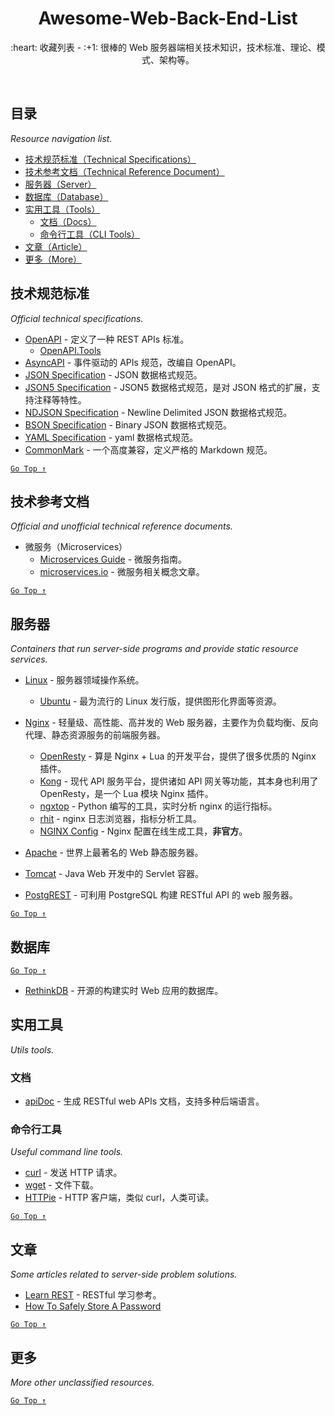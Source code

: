 <div align="center">
  <h1>Awesome-Web-Back-End-List</h1>

  <p>:heart: 收藏列表 - :+1: 很棒的 Web 服务器端相关技术知识，技术标准、理论、模式、架构等。</p>
</div>

<br />

## 目录

*Resource navigation list.*

- [技术规范标准（Technical Specifications）](#技术规范标准)
- [技术参考文档（Technical Reference Document）](#技术参考文档)
- [服务器（Server）](#服务器)
- [数据库（Database）](#数据库)
- [实用工具（Tools）](#实用工具)
  - [文档（Docs）](#文档)
  - [命令行工具（CLI Tools）](#命令行工具)
- [文章（Article）](#文章)
- [更多（More）](#更多)

## 技术规范标准

*Official technical specifications.*

- [OpenAPI](https://www.openapis.org/) - 定义了一种 REST APIs 标准。
  - [OpenAPI.Tools](https://openapi.tools/)
- [AsyncAPI](https://www.asyncapi.com/) - 事件驱动的 APIs 规范，改编自 OpenAPI。
- [JSON Specification](http://www.json.org/) - JSON 数据格式规范。
- [JSON5 Specification](https://spec.json5.org/) - JSON5 数据格式规范，是对 JSON 格式的扩展，支持注释等特性。
- [NDJSON Specification](http://ndjson.org/) - Newline Delimited JSON 数据格式规范。
- [BSON Specification](http://bsonspec.org/) - Binary JSON 数据格式规范。
- [YAML Specification](https://yaml.org/) - yaml 数据格式规范。
- [CommonMark](https://commonmark.org/) - 一个高度兼容，定义严格的 Markdown 规范。

[`Go Top ↑`](#awesome-web-back-end-list)

## 技术参考文档

*Official and unofficial technical reference documents.*

- 微服务（Microservices）
  - [Microservices Guide](https://martinfowler.com/microservices/) - 微服务指南。
  - [microservices.io](https://microservices.io/) - 微服务相关概念文章。

[`Go Top ↑`](#awesome-web-back-end-list)

## 服务器

*Containers that run server-side programs and provide static resource services.*

- [Linux](https://www.linux.org/) - 服务器领域操作系统。
  - [Ubuntu](https://ubuntu.com/) - 最为流行的 Linux 发行版，提供图形化界面等资源。
  
- [Nginx](http://nginx.org/en/) - 轻量级、高性能、高并发的 Web 服务器，主要作为负载均衡、反向代理、静态资源服务的前端服务器。
  - [OpenResty](http://openresty.org/) - 算是 Nginx + Lua 的开发平台，提供了很多优质的 Nginx 插件。
  - [Kong](https://konghq.com/) - 现代 API 服务平台，提供诸如 API 网关等功能，其本身也利用了 OpenResty，是一个 Lua 模块 Nginx 插件。
  - [ngxtop](https://github.com/lebinh/ngxtop) - Python 编写的工具，实时分析 nginx 的运行指标。
  - [rhit](https://github.com/Canop/rhit) - nginx 日志浏览器，指标分析工具。
  - [NGINX Config](https://www.digitalocean.com/community/tools/nginx) - Nginx 配置在线生成工具，**非官方**。

- [Apache](http://httpd.apache.org/) - 世界上最著名的 Web 静态服务器。

- [Tomcat](http://tomcat.apache.org/) - Java Web 开发中的 Servlet 容器。	

- [PostgREST](https://postgrest.org/) - 可利用 PostgreSQL 构建 RESTful API 的 web 服务器。

[`Go Top ↑`](#awesome-web-back-end-list)

## 数据库

[`Go Top ↑`](#awesome-web-back-end-list)

- [RethinkDB](https://rethinkdb.com/) - 开源的构建实时 Web 应用的数据库。

## 实用工具

*Utils tools.*

### 文档

- [apiDoc](https://apidocjs.com/) - 生成 RESTful web APIs 文档，支持多种后端语言。

### 命令行工具

*Useful command line tools.*

- [curl](https://curl.haxx.se/) - 发送 HTTP 请求。
- [wget](https://www.gnu.org/software/wget/) - 文件下载。
- [HTTPie](https://httpie.org/) - HTTP 客户端，类似 curl，人类可读。

[`Go Top ↑`](#awesome-web-back-end-list)

## 文章

*Some articles related to server-side problem solutions.*

- [Learn REST](http://rest.elkstein.org/) - RESTful 学习参考。
- [How To Safely Store A Password](https://codahale.com/how-to-safely-store-a-password/)

[`Go Top ↑`](#awesome-web-back-end-list)

## 更多

*More other unclassified resources.*

[`Go Top ↑`](#awesome-web-back-end-list)
